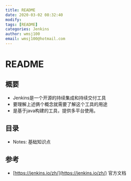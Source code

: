 ```yaml
---
title: README
date: 2020-03-02 08:32:40
modify: 
tags: [README]
categories: Jenkins
author: wmsj100
email: wmsj100@hotmail.com
---
```


# README

## 概要

- Jenkins是一个开源的持续集成和持续交付工具
- 要理解上述俩个概念就需要了解这个工具的用途
- 是基于java构建的工具，提供多平台使用。

## 目录

- Notes: 基础知识点

## 参考

- [https://jenkins.io/zh/](https://jenkins.io/zh/) 官方文档
